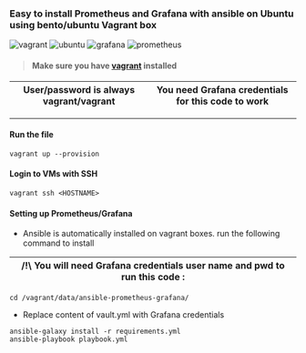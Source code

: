 ### Easy to install Prometheus and Grafana with ansible on Ubuntu using bento/ubuntu Vagrant box

![vagrant](https://img.shields.io/badge/vagrant-VM-1868F2?logo=vagrant)
![ubuntu](https://img.shields.io/badge/ubuntu-v22.04-E95420?logo=ubuntu)
![grafana](https://img.shields.io/badge/grafana-latest-F46800?logo=grafana)
![prometheus](https://img.shields.io/badge/prometheus-latest-E6522C?logo=prometheus)

> #### Make sure you have [vagrant](https://developer.hashicorp.com/vagrant/docs/installation) installed

User/password is always vagrant/vagrant | You need Grafana credentials for this code to work
|--------------------------------------|-----------------------------------------------|

***

#### Run the file
```
vagrant up --provision
```

#### Login to VMs with SSH

```
vagrant ssh <HOSTNAME>
```

#### Setting up Prometheus/Grafana

- Ansible is automatically installed on vagrant boxes. run the following command to install

|  /!\ You will need Grafana credentials user name and pwd to run this code : |
|-------------------------------------------------|

```
cd /vagrant/data/ansible-prometheus-grafana/
```

- Replace content of vault.yml with Grafana credentials

```
ansible-galaxy install -r requirements.yml
ansible-playbook playbook.yml
```